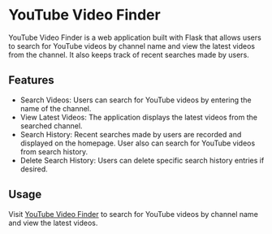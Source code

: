 
# YouTube Video Finder

YouTube Video Finder is a web application built with Flask that allows users to search for YouTube videos by channel name and view the latest videos from the channel. It also keeps track of recent searches made by users.




## Features

- Search Videos: Users can search for YouTube videos by entering the name of the channel.
- View Latest Videos: The application displays the latest videos from the searched channel.
- Search History: Recent searches made by users are recorded and displayed on the homepage. User also can search for YouTube videos from search history.
- Delete Search History: Users can delete specific search history entries if desired.


## Usage

Visit [YouTube Video Finder](https://search-youtube-videos.onrender.com/) to search for YouTube videos by channel name and view the latest videos.

